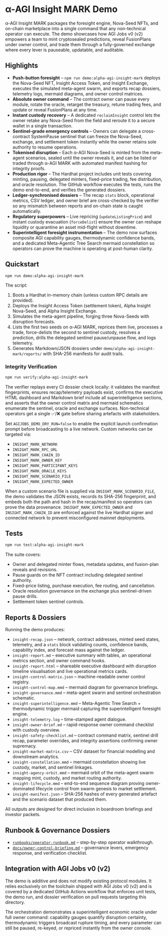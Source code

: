 # α-AGI Insight MARK Demo

α-AGI Insight MARK packages the foresight engine, Nova-Seed NFTs, and on-chain marketplace into a single command that any non-technical operator can execute. The demo showcases how AGI Jobs v0 (v2) empowers a team to mint cryptosealed predictions, reveal FusionPlans under owner control, and trade them through a fully-governed exchange where every lever is pauseable, updatable, and auditable.

## Highlights

- **Push-button foresight** – `npm run demo:alpha-agi-insight-mark` deploys the Nova-Seed NFT, Insight Access Token, and Insight Exchange, executes the simulated meta-agent swarm, and exports recap dossiers, telemetry logs, mermaid diagrams, and owner control matrices.
- **Absolute owner command** – The contract owner can pause every module, rotate the oracle, retarget the treasury, retune trading fees, and update or reveal FusionPlans at any time.
- **Instant custody recovery** – A dedicated `reclaimInsight` control lets the owner retake any Nova-Seed from the field and reroute it to a secure wallet in a single transaction.
- **Sentinel-grade emergency controls** – Owners can delegate a cross-contract SystemPause sentinel that can freeze the Nova-Seed, exchange, and settlement token instantly while the owner retains sole authority to resume operations.
- **Tokenised disruption** – Each α-AGI Nova-Seed is minted from the meta-agent scenarios, sealed until the owner reveals it, and can be listed or traded through α-AGI MARK with automated manifest hashing for integrity proofs.
- **Production rigor** – The Hardhat project includes unit tests covering minting, pausing, delegated minters, fixed-price trading, fee distribution, and oracle resolution. The GitHub workflow executes the tests, runs the demo end-to-end, and verifies the generated dossiers.
- **Ledger-synchronised dossiers** – The recap `stats` block, operational metrics, CSV ledger, and owner brief are cross-checked by the verifier so any mismatch between reports and on-chain state is caught automatically.
- **Regulatory superpowers** – Live repricing (`updateListingPrice`) and instant custody evacuation (`forceDelist`) ensure the owner can reshape liquidity or quarantine an asset mid-flight without downtime.
- **Superintelligent foresight instrumentation** – The demo now surfaces composite AGI capability gauges, thermodynamic confidence bands, and a dedicated Meta-Agentic Tree Search mermaid constellation so operators can prove the machine is operating at post-human clarity.

## Quickstart

```bash
npm run demo:alpha-agi-insight-mark
```

The script:

1. Boots a Hardhat in-memory chain (unless custom RPC details are provided).
2. Deploys the Insight Access Token (settlement token), Alpha Insight Nova-Seed, and Alpha Insight Exchange.
3. Simulates the meta-agent pipeline, forging three Nova-Seeds with disruption forecasts.
4. Lists the first two seeds on α-AGI MARK, reprices them live, processes a trade, force-delists the second to sentinel custody, resolves a prediction, drills the delegated sentinel pause/unpause flow, and logs telemetry.
5. Generates Markdown/JSON dossiers under `demo/alpha-agi-insight-mark/reports/` with SHA-256 manifests for audit trails.

### Integrity Verification

```bash
npm run verify:alpha-agi-insight-mark
```

The verifier replays every CI dossier check locally: it validates the manifest fingerprints, ensures recap/telemetry payloads
exist, confirms the executive HTML dashboard and Markdown brief include all superintelligence sections, and asserts that the
owner control matrix and mermaid schematics enumerate the sentinel, oracle and exchange surfaces. Non-technical operators get a
single ✅/❌ gate before sharing artefacts with stakeholders.

Set `AGIJOBS_DEMO_DRY_RUN=false` to enable the explicit launch confirmation prompt before broadcasting to a live network. Custom networks can be targeted via:

- `INSIGHT_MARK_NETWORK`
- `INSIGHT_MARK_RPC_URL`
- `INSIGHT_MARK_CHAIN_ID`
- `INSIGHT_MARK_OWNER_KEY`
- `INSIGHT_MARK_PARTICIPANT_KEYS`
- `INSIGHT_MARK_ORACLE_KEYS`
- `INSIGHT_MARK_SCENARIO_FILE`
- `INSIGHT_MARK_EXPECTED_OWNER`

When a custom scenario file is supplied via `INSIGHT_MARK_SCENARIO_FILE`, the demo validates the JSON exists, records its SHA-256 fingerprint, and embeds both the path and hash in the recap/manifest so operators can prove the data provenance. `INSIGHT_MARK_EXPECTED_OWNER` and `INSIGHT_MARK_CHAIN_ID` are enforced against the live Hardhat signer and connected network to prevent misconfigured mainnet deployments.

## Tests

```bash
npm run test:alpha-agi-insight-mark
```

The suite covers:

- Owner and delegated minter flows, metadata updates, and fusion-plan reveals and revisions.
- Pause guards on the NFT contract including delegated sentinel authority.
- Fixed-price listing, purchase execution, fee routing, and cancellation.
- Oracle resolution governance on the exchange plus sentinel-driven pause drills.
- Settlement token sentinel controls.

## Reports & Dossiers

Running the demo produces:

- `insight-recap.json` – network, contract addresses, minted seed states, telemetry, and a `stats` block validating counts,
  confidence bands, capability index, and forecast mass against the ledger.
- `insight-report.md` – executive summary with tables, an operational metrics section, and owner command hooks.
- `insight-report.html` – shareable executive dashboard with disruption timeline visualisation and live operational metrics cards.
- `insight-control-matrix.json` – machine-readable owner control registry.
- `insight-control-map.mmd` – mermaid diagram for governance briefings.
- `insight-governance.mmd` – meta-agent swarm and sentinel orchestration schematic.
- `insight-superintelligence.mmd` – Meta-Agentic Tree Search + thermodynamic trigger mermaid capturing the superintelligent foresight engine.
- `insight-telemetry.log` – time-stamped agent dialogue.
- `insight-owner-brief.md` – rapid-response owner command checklist with custody overview.
- `insight-safety-checklist.md` – contract command matrix, sentinel drill recap, parameter overrides, and integrity assertions confirming owner supremacy.
- `insight-market-matrix.csv` – CSV dataset for financial modelling and downstream analytics.
- `insight-constellation.mmd` – mermaid constellation showing live custody, market, and sentinel linkages.
- `insight-agency-orbit.mmd` – mermaid orbit of the meta-agent swarm mapping mint, custody, and market routing authority.
- `insight-lifecycle.mmd` – end-to-end sequence diagram proving owner-dominated lifecycle control from swarm genesis to market settlement.
- `insight-manifest.json` – SHA-256 hashes of every generated artefact and the scenario dataset that produced them.

All outputs are designed for direct inclusion in boardroom briefings and investor packets.

## Runbook & Governance Dossiers

- [`runbooks/operator-runbook.md`](runbooks/operator-runbook.md) – step-by-step operator walkthrough.
- [`docs/owner-control-briefing.md`](docs/owner-control-briefing.md) – governance levers, emergency response, and verification checklist.

## Integration with AGI Jobs v0 (v2)

The demo is additive and does not modify existing protocol modules. It relies exclusively on the toolchain shipped with AGI Jobs v0 (v2) and is covered by a dedicated GitHub Actions workflow that enforces unit tests, the demo run, and dossier verification on pull requests targeting this directory.

The orchestration demonstrates a superintelligent economic oracle under full owner command: capability gauges quantify disruption certainty, thermodynamic triggers broadcast rupture timing, and every parameter can still be paused, re-keyed, or repriced instantly from the owner console.
